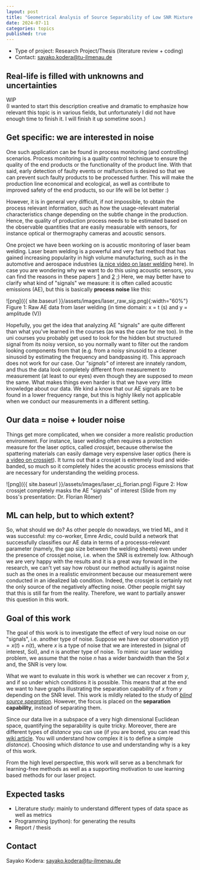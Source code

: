 ```yaml
---
layout: post
title: "Geometrical Analysis of Source Separability of Low SNR Mixture Signals"
date: 2024-07-11
categories: topics
published: true
---
```


- Type of project: Research Project/Thesis (literature review + coding)
- Contact: sayako.kodera@tu-ilmenau.de 
 
## Real-life is filled with unknowns and uncertainties 
WIP<br>
(I wanted to start this description creative and dramatic to emphasize how relevant this topic is in various fields, but unfortunately I did not have enough time to finish it. I will finish it up sometime soon.)

## Get specific: we are interested in noise 
One such application can be found in process monitoring (and controlling) scenarios. Process monitoring is a quality control technique to ensure the quality of the end products or the functionality of the product line. With that said, early detection of faulty events or malfunction is desired so that we can prevent such faulty products to be processed further. This will make the production line economical and ecological, as well as contribute to improved safety of the end products, so our life will be lot better :) 

However, it is in general very difficult, if not impossible, to obtain the process relevant information, such as how the usage-relevant material characteristics change depending on the subtle change in the production. Hence, the quality of production process needs to be estimated based on the observable quantities that are easily measurable with sensors, for instance optical or thermography cameras and acoustic sensors.  

One project we have been working on is acoustic monitoring of laser beam welding. Laser beam welding is a powerful and very fast method that has gained increasing popularity in high volume manufacturing, such as in the automotive and aerospace industries ([a nice video on laser welding](https://www.youtube.com/watch?v=NW4dCx-27JU) here). In case you are wondering why we want to do this using acoustic sensors, you can find the reasons in these papers [1](https://pdf.sciencedirectassets.com/282173/1-s2.0-S2212827120X00114/1-s2.0-S2212827120313275/main.pdf?X-Amz-Security-Token=IQoJb3JpZ2luX2VjEK3%2F%2F%2F%2F%2F%2F%2F%2F%2F%2FwEaCXVzLWVhc3QtMSJHMEUCIQC%2BQ0o3IGjJgftvcdcFyrZ4cnsoK852ADSPmLMlcNCDvwIgaEVPes0Z5FfVOqguJolAJbKLLvIFW5y2203vIjkDD00qswUIdhAFGgwwNTkwMDM1NDY4NjUiDL4gQaB73l73WSi4syqQBf4Vbvi8QRniAerJEkn5uQKv%2BeRgrm7bORkaNEKTFsgCGeUzRY1lTbvYS69o%2BRiITGtcFa7uzoK%2BFbIN13gC34NKITww8DQRZO6kwgOJUeGMYlKMRnxbEOhkwjaiTnJjVxNprkipNgcXqDekOyMibs9aE2oNbAOQVYQ6L7djUMRKIoJUYJkDEU0UsCeP7cP9QTNy1EuF%2FwnnbQ9VpX2QdlHnJ6i3UCJp0angNWs3fLy4eib3NA%2B42f3ArC68vFEEysADQotRjXEfW7wa1%2B0wxR1BEGayGkRnP300HtlA1rc5mdd%2FTvVQnssq1hwDFzkSI9hvy2jmL9hDlzWQ3a3M3TJmFFxqEZEfERkGnr4Mv%2BjULauVxH4MXJEyOiFzgXtiTQy5v84CHg%2B6Ks4swOn8JovNu3DGkEE6Ja3AvYzYLocn6thH47a4Xl5%2B7s5jrq1ZrtFG%2B%2BEOmmrcZtYRzIooqNwo2R%2BTj%2F7ADD2cLx76BBa6qnx2apu%2BC9iDAgiv3fTOeOswNzMUP6QEEyvFFd4jsmewmQMlyNlrkizNA3bcbBS6iNe9VgerFb09nGvkBRX1yKJ3t5iHX9IGYE0rDT4EdFkb9ow%2BeGfIGCfchJe60VxULwLOAL%2BLg%2B%2FwrybvSfUN%2F4321ONrc%2Fqm5VOE9zRobmvxV6sl6N9dD%2F9hErXwlNihNg8NeCBEVCzJwreSTvR19gb8zbS1Bz6b6eCi%2FmE1MOTuEZAQDoF579ey0Gug7cYm0E7lhRs09u6w7eDo9%2BJ5Tq%2BUPs158oL3wS%2BESKWC%2BM8O2iu2KqeW5pyvhae1CKbTJeOJo4v1tJ6JY9yZSlMVFhTLDMUBjo024m0U6ahx%2Fp3DrDZzGWSyR7C68XOgVghXMK3QxLQGOrEBp65f4LU5jW7SrmkWxFMsJIcqfxSD9aMT6daZr7dCP89LN4Ruwz7G7QpSBu0P6hKMv5U5sEXuF1berb4e0nFFCHGT2pYRAXRBEAQkyacikpYRt3f0HZi%2F8zMlAQQW0sWowSyS6wBlqa0ZUkbYYwzP3PHuiujQBnEoNqPK1Wrmj6njxyi6OB33%2BMPXaxvt%2FuLmeZhI64FntpZHC7q5341xy5zuPMMKq6Q6Hkz%2F%2F%2Frg5gj5&X-Amz-Algorithm=AWS4-HMAC-SHA256&X-Amz-Date=20240712T142422Z&X-Amz-SignedHeaders=host&X-Amz-Expires=300&X-Amz-Credential=ASIAQ3PHCVTY7NXDL4V7%2F20240712%2Fus-east-1%2Fs3%2Faws4_request&X-Amz-Signature=a848eb61cb147cccb5ddb0100d0c2a0f41cd0425e2a32e7bdd6ccc835a6b727e&hash=b593e4dd6ef8b1da402455b92075a8d4f75c1ec8a75853c7ed526fe5ff2d6e53&host=68042c943591013ac2b2430a89b270f6af2c76d8dfd086a07176afe7c76c2c61&pii=S2212827120313275&tid=spdf-c9642836-f276-4dad-8cfa-593c667c299e&sid=63feb67d254cc148a09b5c99a3d201f8bc5egxrqb&type=client&tsoh=d3d3LnNjaWVuY2VkaXJlY3QuY29t&ua=02055f06525e04535404&rr=8a21b24c88049245&cc=de) and [2](https://www.mdpi.com/2076-3417/13/18/10548) ;) Here, we may better have to clarify what kind of "signals" we measure: it is often called acoustic emissions (AE), but this is basically **process noise** like this:

![png]({{ site.baseurl }}/assets/images/laser_raw_sig.png){:width="60%"}
Figure 1: Raw AE data from laser welding (in time domain: x = t (s) and y = amplitude (V))

Hopefully, you get the idea that analyzing AE "signals" are quite different than what you've learned in the courses (as was the case for me too). In the uni courses you probably get used to look for the hidden but structured signal from its noisy version, so you normally want to filter out the random looking components from that (e.g. from a noisy sinusoid to a cleaner sinusoid by estimating the frequency and bandpassing it). This approach does not work for our case. Our _"signals"_ of interest are innately random, and thus the data look completely different from measurement to measurement (at least to our eyes) even though they are supposed to _mean_ the same. 
What makes things even harder is that we have very little knowledge about our data. We kind a know that our AE signals are to be found in a lower frequency range, but this is highly likely not applicable when we conduct our measurements in a different setting. 

## Our data = noise + louder noise 
Things get more complicated, when we consider a more realistic production environment. For instance, laser welding often requires a protection measure for the laser optics, called _crossjet_, because otherwise the spattering materials can easily damage very expensive laser optics (here is [a video on crossjet](https://www.youtube.com/watch?v=93h7OKrxKIg)). It turns out that a crossjet is extremely loud and wide-banded, so much so it completely hides the acoustic process emissions that are necessary for understanding the welding process. 

![png]({{ site.baseurl }}/assets/images/laser_cj_florian.png)
Figure 2: How crossjet completely masks the AE "signals" of interest
(Slide from my boss's presentation: Dr. Florian Römer)


## ML can help, but to which extent?  
So, what should we do? As other people do nowadays, we tried ML, and it was successful: my co-worker, Emre Ardic, could build a network that successfully classifies our AE data in terms of a processs-relevant parameter (namely, the gap size between the welding sheets) even under the presence of crossjet noise, i.e. when the SNR is extremely low. Although we are very happy with the results and it is a great way forward in the research, we can't yet say how robust our method actually is against noise such as the ones in a realistic environment because our measurement were conducted in an idealized lab condition. Indeed, the crossjet is certainly not the only source of the negatively affecting noise. Other people might say that this is still far from the reality. Therefore, we want to partially answer this question in this work. 

## Goal of this work
The goal of this work is to investigate the effect of very loud noise on our "signals", i.e. another type of noise. Suppose we have our observation $y(t) = x(t) + n(t)$, where $x$ is a type of noise that we are interested in (signal of interest, SoI), and $n$ is another type of noise. To mimic our laser welding problem, we assume that the noise $n$ has a wider bandwidth than the SoI $x$ and, the SNR is very low. 

What we want to evaluate in this work is whether we can recover $x$ from $y$, and if so under which conditions it is possible. This means that at the end we want to have graphs illustrating the separation capability of $x$ from $y$ depending on the SNR level. This work is mildly related to the study of [_blind source spearation_](https://en.wikipedia.org/wiki/Signal_separation). However, the focus is placed on the **separation capability**, instead of separating them.  

Since our data live in a subspace of a very high dimensional Euclidean space, quantifying the separability is quite tricky. Moreover, there are different types of _distance_ you can use (if you are bored, you can read this [wiki article](https://en.wikipedia.org/wiki/Metric_space). You will understand how complex it is to define a simple _distance_). Choosing which _distance_ to use and understanding why is a key of this work. 

From the high level perspective, this work will serve as a benchmark for learning-free methods as well as a supporting motivation to use learning based methods for our laser project. 

## Expected tasks
* Literature study: mainly to understand different types of data space as well as metrics
* Programming (python): for generating the results
* Report / thesis 


## Contact
Sayako Kodera: sayako.kodera@tu-ilmenau.de 



